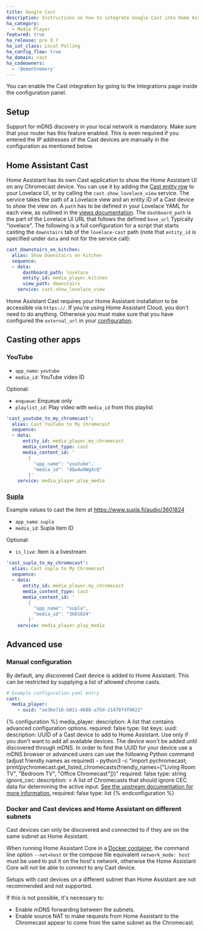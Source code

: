 ```yaml
---
title: Google Cast
description: Instructions on how to integrate Google Cast into Home Assistant.
ha_category:
  - Media Player
featured: true
ha_release: pre 0.7
ha_iot_class: Local Polling
ha_config_flow: true
ha_domain: cast
ha_codeowners:
  - '@emontnemery'
---
```


You can enable the Cast integration by going to the Integrations page inside the configuration panel.

## Setup

Support for mDNS discovery in your local network is mandatory. Make sure that your router has this feature enabled. This is even required if you entered the IP addresses of the Cast devices are manually in the configuration as mentioned below.

## Home Assistant Cast

Home Assistant has its own Cast application to show the Home Assistant UI on any Chromecast device.  You can use it by adding the [Cast entity row](/lovelace/entities/#cast) to your Lovelace UI, or by calling the `cast.show_lovelace_view` service. The service takes the path of a Lovelace view and an entity ID of a Cast device to show the view on. A `path` has to be defined in your Lovelace YAML for each view, as outlined in the [views documentation](/lovelace/views/#path). The `dashboard_path` is the part of the Lovelace UI URL that follows the defined `base_url` Typically "lovelace". The following is a full configuration for a script that starts casting the `downstairs` tab of the `lovelace-cast` path (note that `entity_id` is specified under `data` and not for the service call):

```yaml
cast_downstairs_on_kitchen:
  alias: Show Downstairs on kitchen
  sequence:
  - data:
      dashboard_path: lovelace
      entity_id: media_player.kitchen
      view_path: downstairs
    service: cast.show_lovelace_view
```
<div class='note'>

Home Assistant Cast requires your Home Assistant installation to be accessible via `https://`. If you're using Home Assistant Cloud, you don't need to do anything. Otherwise you must make sure that you have configured the `external_url` in your [configuration](/docs/configuration/basic).

</div>

## Casting other apps

### YouTube

- `app_name`: `youtube`
- `media_id`: YouTube video ID

Optional:
- `enqueue`: Enqueue only
- `playlist_id`: Play video with `media_id` from this playlist

```yaml
'cast_youtube_to_my_chromecast':
  alias: Cast YouTube to My Chromecast
  sequence:
  - data:
      entity_id: media_player.my_chromecast
      media_content_type: cast
      media_content_id: '
        {
          "app_name": "youtube",
          "media_id": "dQw4w9WgXcQ"
        }'
    service: media_player.play_media
```

### [Supla](https://www.supla.fi/)

Example values to cast the item at https://www.supla.fi/audio/3601824

- `app_name`: `supla`
- `media_id`: Supla item ID

Optional:
- `is_live`: Item is a livestream

```yaml
'cast_supla_to_my_chromecast':
  alias: Cast supla to My Chromecast
  sequence:
  - data:
      entity_id: media_player.my_chromecast
      media_content_type: cast
      media_content_id: '
        {
          "app_name": "supla",
          "media_id": "3601824"
        }'
    service: media_player.play_media
```

## Advanced use

### Manual configuration

By default, any discovered Cast device is added to Home Assistant. This can be restricted by supplying a list of allowed chrome casts.

```yaml
# Example configuration.yaml entry
cast:
  media_player:
    - uuid: "ae3be716-b011-4b88-a75d-21478f4f0822"
```

{% configuration %}
media_player:
  description: A list that contains advanced configuration options.
  required: false
  type: list
  keys:
    uuid:
      description: UUID of a Cast device to add to Home Assistant. Use only if you don't want to add all available devices. The device won't be added until discovered through mDNS. In order to find the UUID for your device use a mDNS browser or advanced users can use the following Python command (adjust friendly names as required) - python3 -c "import pychromecast; print(pychromecast.get_listed_chromecasts(friendly_names=["Living Room TV", "Bedroom TV", "Office Chromecast"]))"
      required: false
      type: string
    ignore_cec:
      description: >
        A list of Chromecasts that should ignore CEC data for determining the
        active input. [See the upstream documentation for more information.](https://github.com/balloob/pychromecast#ignoring-cec-data)
      required: false
      type: list
{% endconfiguration %}

### Docker and Cast devices and Home Assistant on different subnets

Cast devices can only be discovered and connected to if they are on the same subnet as Home Assistant.

When running Home Assistant Core in a [Docker container](/docs/installation/docker/), the command line option `--net=host` or the compose file equivalent `network_mode: host` must be used to put it on the host's network, otherwise the Home Assistant Core will not be able to connect to any Cast device.

Setups with cast devices on a different subnet than Home Assistant are not recommended and not supported.

If this is not possible, it's necessary to:

- Enable mDNS forwarding between the subnets.
- Enable source NAT to make requests from Home Assistant to the Chromecast appear to come from the same subnet as the Chromecast.
